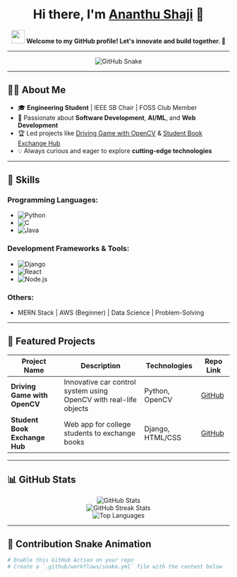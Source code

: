 <!-- GitHub Profile README -->

<h1 align="center">Hi there, I'm <a href="https://www.linkedin.com/in/ananthu--shaji/" target="_blank">Ananthu Shaji</a> 👋</h1>
<p align="center">
  <img src="https://media.giphy.com/media/hvRJCLFzcasrR4ia7z/giphy.gif" width="30px" height="30px">
  <strong>Welcome to my GitHub profile! Let's innovate and build together. 🚀</strong>
</p>

---

<div align="center">
  <img src="https://raw.githubusercontent.com/ananthushaji/ananthushaji/output/github-contribution-grid-snake.svg" alt="GitHub Snake" />
</div>

---

## 👨‍💻 About Me

- 🎓 **Engineering Student** | IEEE SB Chair | FOSS Club Member
- 🌟 Passionate about **Software Development**, **AI/ML**, and **Web Development**
- 🏆 Led projects like [Driving Game with OpenCV](https://github.com/your-project-link) & [Student Book Exchange Hub](https://github.com/your-project-link)
- 💡 Always curious and eager to explore **cutting-edge technologies**

---

## 🚀 Skills

### Programming Languages:
- ![Python](https://img.shields.io/badge/-Python-3776AB?style=flat&logo=python&logoColor=white)
- ![C](https://img.shields.io/badge/-C-A8B9CC?style=flat&logo=c&logoColor=white)
- ![Java](https://img.shields.io/badge/-Java-007396?style=flat&logo=java&logoColor=white)

### Development Frameworks & Tools:
- ![Django](https://img.shields.io/badge/-Django-092E20?style=flat&logo=django&logoColor=white)
- ![React](https://img.shields.io/badge/-React-61DAFB?style=flat&logo=react&logoColor=black)
- ![Node.js](https://img.shields.io/badge/-Node.js-339933?style=flat&logo=node.js&logoColor=white)

### Others:
- MERN Stack | AWS (Beginner) | Data Science | Problem-Solving

---

## 🌟 Featured Projects

| Project Name                                    | Description                                                                             | Technologies           | Repo Link                      |
|------------------------------------------------|-----------------------------------------------------------------------------------------|------------------------|---------------------------------|
| **Driving Game with OpenCV**                   | Innovative car control system using OpenCV with real-life objects                      | Python, OpenCV         | [GitHub](https://github.com/your-project-link) |
| **Student Book Exchange Hub**                  | Web app for college students to exchange books                                       | Django, HTML/CSS       | [GitHub](https://github.com/your-project-link) |

---

## 📊 GitHub Stats

<div align="center">
  <img src="https://github-readme-stats.vercel.app/api?username=ananthushaji&show_icons=true&theme=radical&hide_title=true" alt="GitHub Stats" />
  <br />
  <img src="https://github-readme-streak-stats.herokuapp.com/?user=ananthushaji&theme=radical" alt="GitHub Streak Stats" />
  <br />
  <img src="https://github-readme-stats.vercel.app/api/top-langs/?username=ananthushaji&layout=compact&theme=radical" alt="Top Languages" />
</div>

---

## 🐍 Contribution Snake Animation

```bash
# Enable this GitHub Action on your repo
# Create a `.github/workflows/snake.yml` file with the content below
